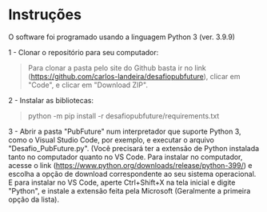 # Instruções

O software foi programado usando a linguagem Python 3 (ver. 3.9.9)

1 - Clonar o repositório para seu computador:
 > Para clonar a pasta pelo site do Github basta ir no link (https://github.com/carlos-landeira/desafiopubfuture), clicar em "Code", e clicar em "Download ZIP".

2 - Instalar as bibliotecas:
  > python -m pip install -r desafiopubfuture/requirements.txt

3 - Abrir a pasta "PubFuture" num interpretador que suporte Python 3, como o Visual Studio Code, por exemplo, e executar o arquivo "Desafio_PubFuture.py". (Você precisará ter a extensão de Python instalada tanto no computador quanto no VS Code. Para instalar no computador, acesse o link (https://www.python.org/downloads/release/python-399/) e escolha a opção de download correspondente ao seu sistema operacional. E para instalar no VS Code, aperte Ctrl+Shift+X na tela inicial e digite "Python", e instale a extensão feita pela Microsoft (Geralmente a primeira opção da lista).
